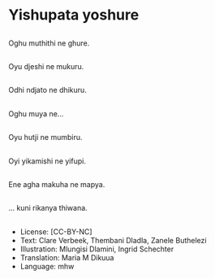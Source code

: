 # Yishupata yoshure

##
Oghu muthithi ne ghure.

##
Oyu djeshi ne mukuru.

##
Odhi ndjato ne dhikuru.

##
Oghu muya ne...

##
Oyu hutji ne mumbiru.

##
Oyi yikamishi ne yifupi.

##
Ene agha makuha ne mapya.

##
... kuni rikanya thiwana.

##
* License: [CC-BY-NC]
* Text: Clare Verbeek, Thembani Dladla, Zanele Buthelezi
* Illustration: Mlungisi Dlamini, Ingrid Schechter
* Translation: Maria M Dikuua
* Language: mhw
